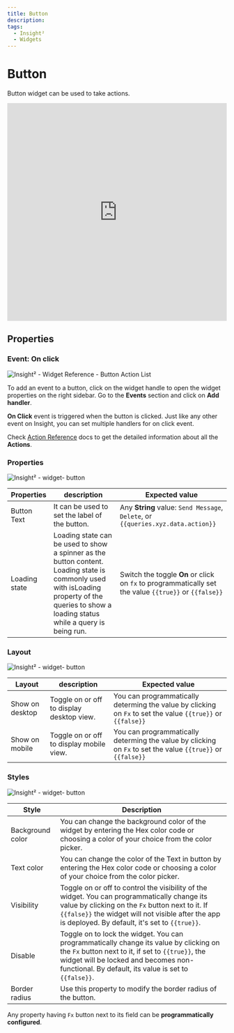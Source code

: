 ```yaml
---
title: Button
description: 
tags:
  - Insight²
  - Widgets
---
```

# Button

Button widget can be used to take actions.

<iframe height="500"src="https://www.youtube.com/embed/zw3yxC7WUOg" title="Insight² Button Widget" frameborder="0" allowfullscreen width="100%"></iframe>

## Properties
### Event: On click



![Insight² - Widget Reference - Button Action List](/_images/insight2/widgets/button/button-actions.png)



To add an event to a button, click on the widget handle to open the widget properties on the right sidebar. Go to the **Events** section and click on **Add handler**.

**On Click** event is triggered when the button is clicked. Just like any other event on Insight, you can set multiple handlers for on click event.


Check [Action Reference](/insight2/actions/actions/) docs to get the detailed information about all the **Actions**.


### Properties



![Insight² - widget- button](/_images/insight2/widgets/button/properties.png)



| Properties  | description | Expected value |
| ----------- | ----------- | -------------- |
| Button Text | It can be used to set the label of the button. | Any **String** value: `Send Message`, `Delete`, or `{{queries.xyz.data.action}}` |
| Loading state | Loading state can be used to show a spinner as the button content. Loading state is commonly used with isLoading property of the queries to show a loading status while a query is being run. | Switch the toggle **On** or click on `fx` to programmatically set the value `{{true}}` or `{{false}}`  |

### Layout



![Insight² - widget- button](/_images/insight2/widgets/list-view/listlayout.png)



| Layout  | description | Expected value |
| ----------- | ----------- | ------------ |
| Show on desktop | Toggle on or off to display desktop view. | You can programmatically determing the value by clicking on `Fx` to set the value `{{true}}` or `{{false}}` |
| Show on mobile | Toggle on or off to display mobile view. | You can programmatically determing the value by clicking on `Fx` to set the value `{{true}}` or `{{false}}` |

### Styles



![Insight² - widget- button](/_images/insight2/widgets/button/styles.png)



| Style      | Description |
| ----------- | ----------- |
| Background color |  You can change the background color of the widget by entering the Hex color code or choosing a color of your choice from the color picker. |
| Text color |  You can change the color of the Text in button by entering the Hex color code or choosing a color of your choice from the color picker. |
| Visibility | Toggle on or off to control the visibility of the widget. You can programmatically change its value by clicking on the `Fx` button next to it. If `{{false}}` the widget will not visible after the app is deployed. By default, it's set to `{{true}}`. |
| Disable | Toggle on to lock the widget. You can programmatically change its value by clicking on the `Fx` button next to it, if set to `{{true}}`, the widget will be locked and becomes non-functional. By default, its value is set to `{{false}}`. |
| Border radius | Use this property to modify the border radius of the button. |


Any property having `Fx` button next to its field can be **programmatically configured**.

